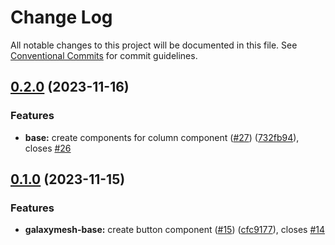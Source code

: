 # Change Log

All notable changes to this project will be documented in this file.
See [Conventional Commits](https://conventionalcommits.org) for commit guidelines.

## [0.2.0](https://github.com/galaxymesh/galaxymesh/compare/@galaxymesh/base@0.1.0...@galaxymesh/base@0.2.0) (2023-11-16)


### Features

* **base:** create components for column component ([#27](https://github.com/galaxymesh/galaxymesh/issues/27)) ([732fb94](https://github.com/galaxymesh/galaxymesh/commit/732fb94569184672ddd7ef1b0c43fc920b4402d5)), closes [#26](https://github.com/galaxymesh/galaxymesh/issues/26)



## [0.1.0](https://github.com/galaxymesh/galaxymesh/compare/@galaxymesh/base@0.0.1...@galaxymesh/base@0.1.0) (2023-11-15)


### Features

* **galaxymesh-base:** create button component ([#15](https://github.com/galaxymesh/galaxymesh/issues/15)) ([cfc9177](https://github.com/galaxymesh/galaxymesh/commit/cfc9177f39fb020a872fdebad3798fe7a7b556f4)), closes [#14](https://github.com/galaxymesh/galaxymesh/issues/14)
